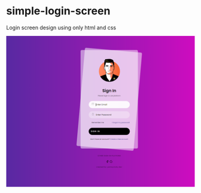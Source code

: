 # simple-login-screen
Login screen design using only html and css

![alt text](https://github.com/panayotsky-dev/simple-login-screen/blob/main/login.PNG?raw=true)
